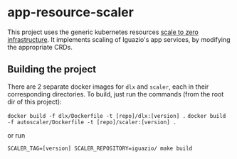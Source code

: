# app-resource-scaler

This project uses the generic kubernetes resources [scale to zero infrastructure](https://github.com/v3io/scaler).
It implements scaling of Iguazio's app services, by modifying the appropriate CRDs. 

## Building the project

There are 2 separate docker images for `dlx` and `scaler`, each in their corresponding directories. 
To build, just run the commands (from the root dir of this project):

`docker build -f dlx/Dockerfile -t [repo]/dlx:[version] .`
`docker build -f autoscaler/Dockerfile -t [repo]/scaler:[version] .`

or run

`SCALER_TAG=[version] SCALER_REPOSITORY=iguazio/ make build`
